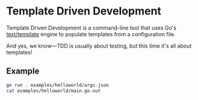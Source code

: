 # Template Driven Development

Template Driven Development is a command-line tool that uses Go's [text/template](https://pkg.go.dev/text/template) engine to populate templates from a configuration file.

And yes, we know—TDD is usually about testing, but this time it's all about templates!

## Example

```sh
go run . examples/helloworld/args.json
cat examples/helloworld/main.go.out
```
